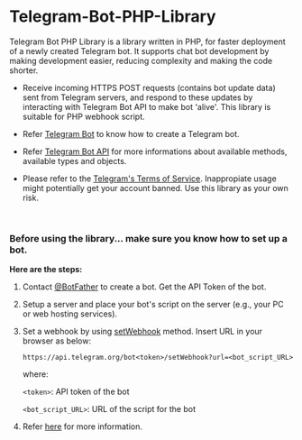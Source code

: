 # Telegram-Bot-PHP-Library
Telegram Bot PHP Library is a library written in PHP, for faster deployment of a newly created Telegram bot. It supports chat bot development by making development easier, reducing complexity and making the code shorter.

- Receive incoming HTTPS POST requests (contains bot update data) sent from Telegram servers, and respond to these updates by interacting with Telegram Bot API to make bot 'alive'. This library is suitable for PHP webhook script.

- Refer [Telegram Bot](https://core.telegram.org/bots) to know how to create a Telegram bot.

- Refer [Telegram Bot API](https://core.telegram.org/bots/api) for more informations about available methods, available types and objects.

- Please refer to the [Telegram's Terms of Service](https://telegram.org/tos). Inappropiate usage might potentially get your account banned. Use this library as your own risk.

<br>

### Before using the library... make sure you know how to set up a bot.

**Here are the steps:**
1. Contact [@BotFather](https://t.me/botfather) to create a bot. Get the API Token of the bot.
2. Setup a server and place your bot's script on the server (e.g., your PC or web hosting services).
3. Set a webhook by using [setWebhook](https://core.telegram.org/bots/api#setwebhook) method. Insert URL in your browser as below:
   
   `https://api.telegram.org/bot<token>/setWebhook?url=<bot_script_URL>`
   
   where:
   
   `<token>`: API token of the bot
   
   `<bot_script_URL>`: URL of the script for the bot

4. Refer [here](https://core.telegram.org/bots) for more information.
